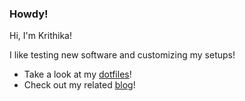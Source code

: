 ### Howdy!

Hi, I'm Krithika! 

I like testing new software and customizing my setups!
- Take a look at my [dotfiles](https://github.com/krithravi/dotfiles)!
- Check out my related [blog](https://krithravi.com/blog)!

<!--
**krithravi/krithravi** is a ✨ _special_ ✨ repository because its `README.md` (this file) appears on your GitHub profile.

Here are some ideas to get you started:

- 🔭 I’m currently working on ...
- 🌱 I’m currently learning ...
- 👯 I’m looking to collaborate on ...
- 🤔 I’m looking for help with ...
- 💬 Ask me about ...
- 📫 How to reach me: ...
- 😄 Pronouns: ...
- ⚡ Fun fact: ...
-->
